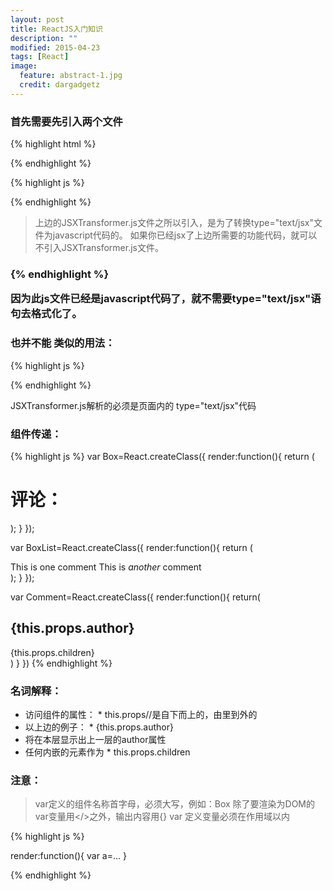 ```yaml
---
layout: post
title: ReactJS入门知识
description: ""
modified: 2015-04-23
tags: [React]
image:
  feature: abstract-1.jpg
  credit: dargadgetz
---
```

### 首先需要先引入两个文件
{% highlight html %}
<script src="react.js"></script>
<script src="JSXTransformer.js"></script>
<div id="example"></div>
{% endhighlight %}

{% highlight js %}
<script type="text/jsx">
    React.render(
    <h1>Hello,world!</h1>,
    document.getElementById('example'));
</script>
{% endhighlight %}

> 上边的JSXTransformer.js文件之所以引入，是为了转换type="text/jsx"文件为javascript代码的。
如果你已经jsx了上边所需要的功能代码，就可以不引入JSXTransformer.js文件。

### <script type="text/jsx">写到另外的js文件中并jsx --watch之后，引入的时候不能这样引入：

{% highlight js %}

  <script type="text/jsx" src="*.js"></script>

{% endhighlight %}

因为此js文件已经是javascript代码了，就不需要type="text/jsx"语句去格式化了。

### 也并不能 类似的用法：

{% highlight js %}
<script src="build/JSXTransformer.js"></script>
<script type="text/jsx" src="src/helloworld.js"></script>
{% endhighlight %}

JSXTransformer.js解析的必须是页面内的 type="text/jsx"代码

### 组件传递：

{% highlight js %}
var Box=React.createClass({
    render:function(){
      return (
         <div className="Box">
         <h1>评论：</h1>
            <BoxList />
         </div>
      );
    }
});

var BoxList=React.createClass({
    render:function(){
      return (
        <div className="BoxList">
          <Comment author="Pete Hunt">This is one comment</Comment>
          <Comment author="Jordan Walke">This is *another* comment</Comment>
        </div>
      );
    }
});

var Comment=React.createClass({
    render:function(){
      return(
        <div className="comment">
          <h2 className="commentAuthor">
            {this.props.author}
          </h2>
          {this.props.children}
        </div>
      )
    }
})
{% endhighlight %}

### 名词解释：
* 访问组件的属性：
        * this.props//是自下而上的，由里到外的
* 以上边的例子：
        * {this.props.author}
* 将在本层显示出上一层的author属性
* 任何内嵌的元素作为
        * this.props.children

### 注意：

> var定义的组件名称首字母，必须大写，例如：Box
除了要渲染为DOM的var变量用</>之外，输出内容用{}
var 定义变量必须在作用域以内

{% highlight js %}

render:function(){
    var a=...
}

{% endhighlight %}

